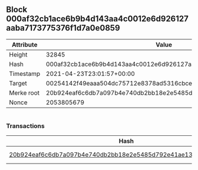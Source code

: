 ## Block 000af32cb1ace6b9b4d143aa4c0012e6d926127aaba7173775376f1d7a0e0859

Attribute | Value
--- | ---
Height | 32845
Hash | 000af32cb1ace6b9b4d143aa4c0012e6d926127aaba7173775376f1d7a0e0859
Timestamp | 2021-04-23T23:01:57+00:00
Target | 00254142f49eaaa504dc75712e8378ad5316cbcead634704b3734b6271167cc4
Merke root | 20b924eaf6c6db7a097b4e740db2bb18e2e5485d792e41ae13eb918441abe0ba
Nonce | 2053805679

```

```

### Transactions

Hash | Amount
--- | ---
[20b924eaf6c6db7a097b4e740db2bb18e2e5485d792e41ae13eb918441abe0ba](20b924eaf6c6db7a097b4e740db2bb18e2e5485d792e41ae13eb918441abe0ba.md) | 10.00000000 SKEPTI 
